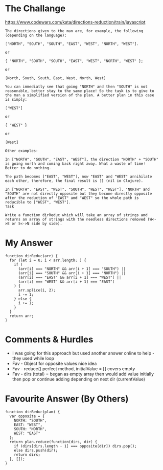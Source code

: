 # The Challange

https://www.codewars.com/kata/directions-reduction/train/javascript

```
The directions given to the man are, for example, the following (depending on the language):

["NORTH", "SOUTH", "SOUTH", "EAST", "WEST", "NORTH", "WEST"].

or

{ "NORTH", "SOUTH", "SOUTH", "EAST", "WEST", "NORTH", "WEST" };

or

[North, South, South, East, West, North, West]

You can immediatly see that going "NORTH" and then "SOUTH" is not reasonable, better stay to the same place! So the task is to give to the man a simplified version of the plan. A better plan in this case is simply:

["WEST"]

or

{ "WEST" }

or

[West]

Other examples:

In ["NORTH", "SOUTH", "EAST", "WEST"], the direction "NORTH" + "SOUTH" is going north and coming back right away. What a waste of time! Better to do nothing.

The path becomes ["EAST", "WEST"], now "EAST" and "WEST" annihilate each other, therefore, the final result is [] (nil in Clojure).

In ["NORTH", "EAST", "WEST", "SOUTH", "WEST", "WEST"], "NORTH" and "SOUTH" are not directly opposite but they become directly opposite after the reduction of "EAST" and "WEST" so the whole path is reducible to ["WEST", "WEST"].
Task

Write a function dirReduc which will take an array of strings and returns an array of strings with the needless directions removed (W<->E or S<->N side by side).
```

# My Answer

```
function dirReduc(arr) {
  for (let i = 0; i < arr.length; ) {
    if (
      (arr[i] === "NORTH" && arr[i + 1] === "SOUTH") ||
      (arr[i] === "SOUTH" && arr[i + 1] === "NORTH") ||
      (arr[i] === "EAST" && arr[i + 1] === "WEST") ||
      (arr[i] === "WEST" && arr[i + 1] === "EAST")
    ) {
      arr.splice(i, 2);
      i -= 1;
    } else {
      i += 1;
    }
  }
  return arr;
}
```

# Comments & Hurdles

- I was going for this approach but used another answer online to help - they used while loop
- Fav - Object for opposite values nice idea
- Fav - reduce() perfect method, initialValue = [] covers empty
- Fav - dirs (total) = began as empty array then would add value initially then pop or continue adding depending on next dir (currentValue)

# Favourite Answer (By Others)

```
function dirReduc(plan) {
  var opposite = {
    NORTH: "SOUTH",
    EAST: "WEST",
    SOUTH: "NORTH",
    WEST: "EAST"
  };
  return plan.reduce(function(dirs, dir) {
    if (dirs[dirs.length - 1] === opposite[dir]) dirs.pop();
    else dirs.push(dir);
    return dirs;
  }, []);
}
```
